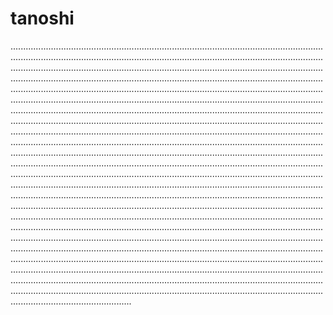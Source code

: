# tanoshi

................................................................................................................................................................................................................................................................................................................................................................................................................................................................................................................................................................................................................................................................................................................................................................................................................................................................................................................................................................................................................................................................................................................................................................................................................................................................................................................................................................................................................................................................................................................................................................................................................................................................................................................................................................................................................................................................................................................................................................................................................................................................................................................................................................................................................................................................................................................................................................................................................................................................................................................................................................................................................................................................................................................................................................................................................................................................................................................................................................................................................................................................................................................................................